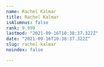 ```yaml
---
name: Rachel Kalmar
title: Rachel Kalmar
isAlumnus: false
rank: 9.999
lastmod: "2021-09-16T10:38:37.322Z"
date: "2021-09-16T10:38:37.322Z"
slug: rachel-kalmar
noindex: false

---
```

